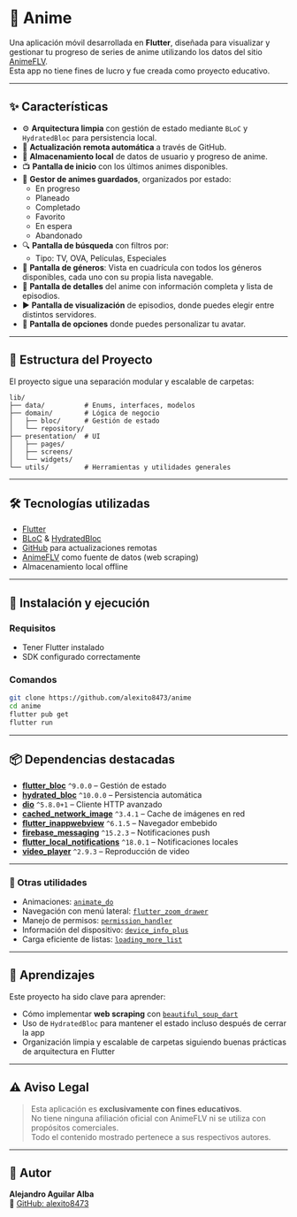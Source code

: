 # 📱 Anime

Una aplicación móvil desarrollada en **Flutter**, diseñada para visualizar y gestionar tu progreso de series de anime utilizando los datos del sitio [AnimeFLV](https://www3.animeflv.net/).  
Esta app no tiene fines de lucro y fue creada como proyecto educativo.

---

## ✨ Características

- ⚙️ **Arquitectura limpia** con gestión de estado mediante `BLoC` y `HydratedBloc` para persistencia local.
- 🔄 **Actualización remota automática** a través de GitHub.
- 📁 **Almacenamiento local** de datos de usuario y progreso de anime.
- 📺 **Pantalla de inicio** con los últimos animes disponibles.
- 💾 **Gestor de animes guardados**, organizados por estado:
    - En progreso
    - Planeado
    - Completado
    - Favorito
    - En espera
    - Abandonado
- 🔍 **Pantalla de búsqueda** con filtros por:
    - Tipo: TV, OVA, Películas, Especiales
- 🧩 **Pantalla de géneros**: Vista en cuadrícula con todos los géneros disponibles, cada uno con su propia lista navegable.
- 📄 **Pantalla de detalles** del anime con información completa y lista de episodios.
- ▶️ **Pantalla de visualización** de episodios, donde puedes elegir entre distintos servidores.
- 🧑 **Pantalla de opciones** donde puedes personalizar tu avatar.

---

## 🧱 Estructura del Proyecto

El proyecto sigue una separación modular y escalable de carpetas:

```plaintext
lib/
├── data/          # Enums, interfaces, modelos
├── domain/        # Lógica de negocio
│   ├── bloc/      # Gestión de estado
│   └── repository/
├── presentation/  # UI
│   ├── pages/
│   ├── screens/
│   └── widgets/
└── utils/         # Herramientas y utilidades generales
```
---
## 🛠 Tecnologías utilizadas

- [Flutter](https://flutter.dev/)
- [BLoC](https://bloclibrary.dev/) & [HydratedBloc](https://pub.dev/packages/hydrated_bloc)
- [GitHub](https://github.com/) para actualizaciones remotas
- [AnimeFLV](https://www3.animeflv.net/) como fuente de datos (web scraping)
- Almacenamiento local offline

---
## 🚀 Instalación y ejecución

### Requisitos

- Tener Flutter instalado
- SDK configurado correctamente

### Comandos

```bash
git clone https://github.com/alexito8473/anime
cd anime
flutter pub get
flutter run
```

---

## 📦 Dependencias destacadas

- **[flutter_bloc](https://pub.dev/packages/flutter_bloc)** `^9.0.0` – Gestión de estado
- **[hydrated_bloc](https://pub.dev/packages/hydrated_bloc)** `^10.0.0` – Persistencia automática
- **[dio](https://pub.dev/packages/dio)** `^5.8.0+1` – Cliente HTTP avanzado
- **[cached_network_image](https://pub.dev/packages/cached_network_image)** `^3.4.1` – Cache de imágenes en red
- **[flutter_inappwebview](https://pub.dev/packages/flutter_inappwebview)** `^6.1.5` – Navegador embebido
- **[firebase_messaging](https://pub.dev/packages/firebase_messaging)** `^15.2.3` – Notificaciones push
- **[flutter_local_notifications](https://pub.dev/packages/flutter_local_notifications)** `^18.0.1` – Notificaciones locales
- **[video_player](https://pub.dev/packages/video_player)** `^2.9.3` – Reproducción de video

---
### 🔧 Otras utilidades

- Animaciones: [`animate_do`](https://pub.dev/packages/animate_do)
- Navegación con menú lateral: [`flutter_zoom_drawer`](https://pub.dev/packages/flutter_zoom_drawer)
- Manejo de permisos: [`permission_handler`](https://pub.dev/packages/permission_handler)
- Información del dispositivo: [`device_info_plus`](https://pub.dev/packages/device_info_plus)
- Carga eficiente de listas: [`loading_more_list`](https://pub.dev/packages/loading_more_list)

---

## 🧠 Aprendizajes

Este proyecto ha sido clave para aprender:

- Cómo implementar **web scraping** con [`beautiful_soup_dart`](https://pub.dev/packages/beautiful_soup_dart)
- Uso de `HydratedBloc` para mantener el estado incluso después de cerrar la app
- Organización limpia y escalable de carpetas siguiendo buenas prácticas de arquitectura en Flutter


---

## ⚠️ Aviso Legal

> Esta aplicación es **exclusivamente con fines educativos**.  
> No tiene ninguna afiliación oficial con AnimeFLV ni se utiliza con propósitos comerciales.  
> Todo el contenido mostrado pertenece a sus respectivos autores.

---

## 👤 Autor

**Alejandro Aguilar Alba**  
🔗 [GitHub: alexito8473](https://github.com/alexito8473)